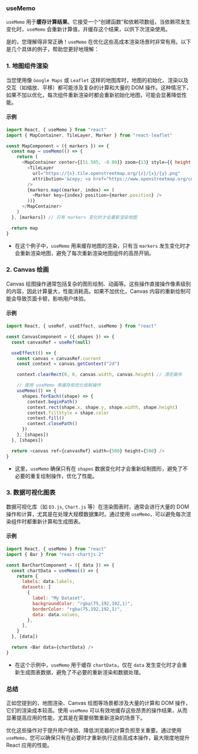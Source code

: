 ### **useMemo**

`useMemo` 用于**缓存计算结果**。它接受一个“创建函数”和依赖项数组，当依赖项发生变化时，`useMemo` 会重新计算值，并缓存这个结果，以供下次渲染使用。

是的，您理解得非常正确！`useMemo` 在优化这些高成本渲染场景时非常有用。以下是几个具体的例子，帮助您更好地理解：

### 1. **地图组件渲染**

当您使用像 `Google Maps` 或 `Leaflet` 这样的地图库时，地图的初始化、渲染以及交互（如缩放、平移）都可能涉及复杂的计算和大量的 DOM 操作。这种情况下，如果不加以优化，每次组件重新渲染时都会重新初始化地图，可能会显著降低性能。

#### 示例

```javascript
import React, { useMemo } from "react"
import { MapContainer, TileLayer, Marker } from "react-leaflet"

const MapComponent = ({ markers }) => {
  const map = useMemo(() => {
    return (
      <MapContainer center={[51.505, -0.09]} zoom={13} style={{ height: "100%", width: "100%" }}>
        <TileLayer
          url="https://{s}.tile.openstreetmap.org/{z}/{x}/{y}.png"
          attribution='&copy; <a href="https://www.openstreetmap.org/copyright">OpenStreetMap</a> contributors'
        />
        {markers.map((marker, index) => (
          <Marker key={index} position={marker.position} />
        ))}
      </MapContainer>
    )
  }, [markers]) // 只有 markers 变化时才会重新渲染地图

  return map
}
```

- 在这个例子中，`useMemo` 用来缓存地图的渲染，只有当 `markers` 发生变化时才会重新渲染地图，避免了每次重新渲染地图组件的高昂开销。

### 2. **Canvas 绘画**

Canvas 绘图操作通常包括复杂的图形绘制、动画等。这些操作直接操作像素级别的内容，因此计算量大，性能消耗高。如果不加优化，Canvas 内容的重新绘制可能会导致页面卡顿，影响用户体验。

#### 示例

```javascript
import React, { useRef, useEffect, useMemo } from "react"

const CanvasComponent = ({ shapes }) => {
  const canvasRef = useRef(null)

  useEffect(() => {
    const canvas = canvasRef.current
    const context = canvas.getContext("2d")

    context.clearRect(0, 0, canvas.width, canvas.height) // 清空画布

    // 使用 useMemo 来缓存和优化绘制操作
    useMemo(() => {
      shapes.forEach((shape) => {
        context.beginPath()
        context.rect(shape.x, shape.y, shape.width, shape.height)
        context.fillStyle = shape.color
        context.fill()
        context.closePath()
      })
    }, [shapes])
  }, [shapes])

  return <canvas ref={canvasRef} width={500} height={500} />
}
```

- 这里，`useMemo` 确保只有在 `shapes` 数据变化时才会重新绘制图形，避免了不必要的重复绘制操作，优化了性能。

### 3. **数据可视化图表**

数据可视化库（如 `D3.js`, `Chart.js` 等）在渲染图表时，通常会进行大量的 DOM 操作和计算，尤其是在处理大规模数据集时。通过使用 `useMemo`，可以避免每次渲染组件时都重新计算和生成图表。

#### 示例

```javascript
import React, { useMemo } from "react"
import { Bar } from "react-chartjs-2"

const BarChartComponent = ({ data }) => {
  const chartData = useMemo(() => {
    return {
      labels: data.labels,
      datasets: [
        {
          label: "My Dataset",
          backgroundColor: "rgba(75,192,192,1)",
          borderColor: "rgba(75,192,192,1)",
          data: data.values,
        },
      ],
    }
  }, [data])

  return <Bar data={chartData} />
}
```

- 在这个示例中，`useMemo` 用于缓存 `chartData`，仅在 `data` 发生变化时才会重新生成图表数据，避免了不必要的重新渲染和数据处理。

### 总结

正如您提到的，地图渲染、Canvas 绘图等场景都涉及大量的计算和 DOM 操作，它们的渲染成本较高。使用 `useMemo` 可以有效地缓存这些昂贵的操作结果，从而显著提高应用的性能，尤其是在需要频繁重新渲染的场景下。

优化这些操作对于提升用户体验、降低浏览器的计算负担至关重要。通过使用 `useMemo`，您可以确保只有在必要时才重新执行这些高成本操作，最大限度地提升 React 应用的性能。
